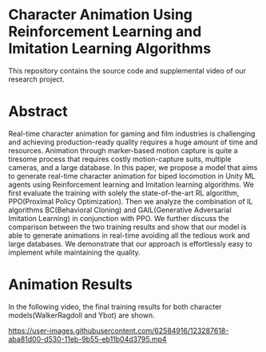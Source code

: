 # Character Animation Using Reinforcement Learning and Imitation Learning Algorithms
This repository contains the source code and supplemental video of our research project.
# Abstract
Real-time character animation for gaming and film industries is challenging and achieving production-ready quality requires a huge amount of time and resources. Animation through marker-based motion capture is quite a tiresome process that requires costly motion-capture suits, multiple cameras, and a large database. In this paper, we propose a model that aims to generate real-time character animation for biped locomotion in Unity ML agents using Reinforcement learning and Imitation learning algorithms. We first evaluate the training with solely the state-of-the-art RL algorithm, PPO(Proximal Policy Optimization). Then we analyze the combination of IL algorithms BC(Behavioral Cloning) and GAIL(Generative Adversarial Imitation Learning) in conjunction with PPO. We further discuss the comparison between the two training results and show that our model is able to generate animations in real-time avoiding all the tedious work and large databases. We demonstrate that our approach is effortlessly easy to implement while maintaining the quality.
# Animation Results
In the following video, the final training results for both character models(WalkerRagdoll and Ybot) are shown.

https://user-images.githubusercontent.com/62584916/123287618-aba81d00-d530-11eb-9b55-eb11b04d3795.mp4

